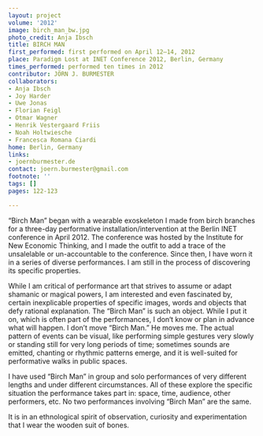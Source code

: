 ```yaml
---
layout: project
volume: '2012'
image: birch_man_bw.jpg
photo_credit: Anja Ibsch
title: BIRCH MAN
first_performed: first performed on April 12–14, 2012
place: Paradigm Lost at INET Conference 2012, Berlin, Germany
times_performed: performed ten times in 2012
contributor: JÖRN J. BURMESTER
collaborators:
- Anja Ibsch
- Joy Harder
- Uwe Jonas
- Florian Feigl
- Otmar Wagner
- Henrik Vestergaard Friis
- Noah Holtwiesche
- Francesca Romana Ciardi
home: Berlin, Germany
links:
- joernburmester.de
contact: joern.burmester@gmail.com
footnote: ''
tags: []
pages: 122-123

---
```


“Birch Man” began with a wearable exoskeleton I made from birch branches for a three-day performative installation/intervention at the Berlin INET conference in April 2012. The conference was hosted by the Institute for New Economic Thinking, and I made the outfit to add a trace of the unsalelable or un-accountable to the conference. Since then, I have worn it in a series of diverse performances. I am still in the process of discovering its specific properties.

While I am critical of performance art that strives to assume or adapt shamanic or magical powers, I am interested and even fascinated by, certain inexplicable properties of specific images, words and objects that defy rational explanation. The “Birch Man” is such an object. While I put it on, which is often part of the performances, I don‘t know or plan in advance what will happen. I don’t move “Birch Man.” He moves me. The actual pattern of events can be visual, like performing simple gestures very slowly or standing still for very long periods of time; sometimes sounds are emitted, chanting or rhythmic patterns emerge, and it is well-suited for performative walks in public spaces.

I have used “Birch Man” in group and solo performances of very different lengths and under different circumstances. All of these explore the specific situation the performance takes part in: space, time, audience, other performers, etc. No two performances involving “Birch Man” are the same.

It is in an ethnological spirit of observation, curiosity and experimentation that I wear the wooden suit of bones.
